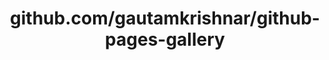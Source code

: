 ---
layout: post
title: github.com/gautamkrishnar/github-pages-gallery
categories: link
tags: [انگلیسی, گیت‌هاب, برنامه‌نویسی]
---
